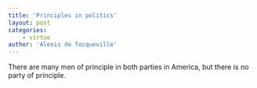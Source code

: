 ```yaml
---
title: 'Principles in politics'
layout: post
categories:
    - virtue
author: 'Alexis de Tocqueville'
---
```


There are many men of principle in both parties in America, but there is no party of principle.
